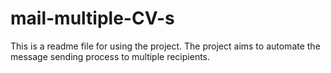 # mail-multiple-CV-s

This is a readme file for using the project.
The project aims to automate the message sending process to multiple recipients.